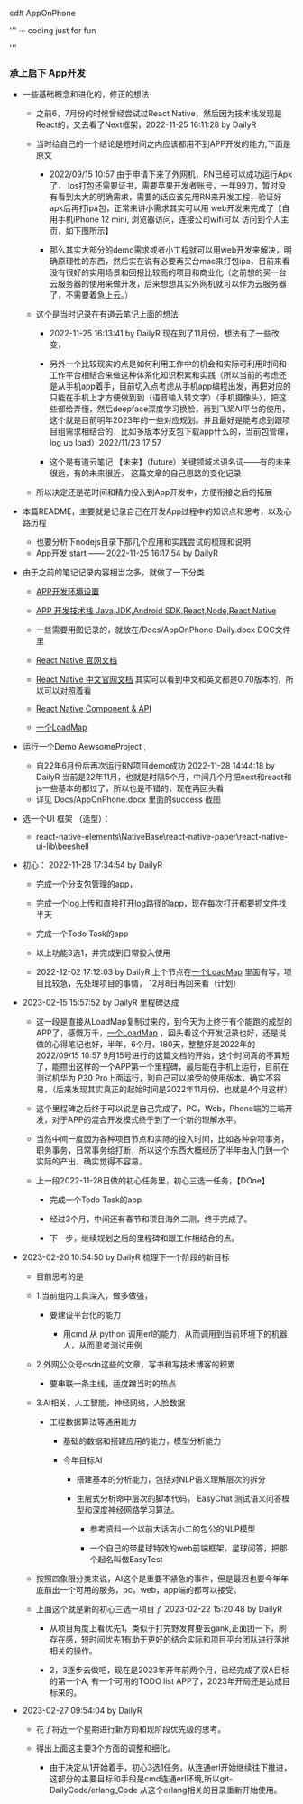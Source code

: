 cd# AppOnPhone

'''
··· coding just for fun

'''

### 承上启下 App开发

- 一些基础概念和进化的，修正的想法

	- 之前6，7月份的时候曾经尝试过React Native，然后因为技术栈发现是React的，又去看了Next框架，2022-11-25 16:11:28 by DailyR 
	- 当时给自己的一个结论是短时间之内应该都用不到APP开发的能力,下面是原文

		- 2022/09/15 10:57 由于申请下来了外网机，RN已经可以成功运行Apk了，  Ios打包还需要证书，需要苹果开发者账号，一年99刀，暂时没有看到太大的明确需求，需要的话应该先用RN来开发工程，验证好apk后再打ipa包，正常来讲小需求其实可以用 web开发来完成了【自用手机iPhone 12 mini, 浏览器访问，连接公司wifi可以 访问到个人主页，如下图所示】

		- 那么其实大部分的demo需求或者小工程就可以用web开发来解决，明确原理性的东西，然后实在说有必要再买台mac来打包ipa，目前来看没有很好的实用场景和回报比较高的项目和商业化（之前想的买一台云服务器的使用来做开发，后来想想其实外网机就可以作为云服务器了，不需要着急上云。）

	- 这个是当时记录在有道云笔记上面的想法

		- 2022-11-25 16:13:41 by DailyR 现在到了11月份，想法有了一些改变，

		- 另外一个比较现实的点是如何利用工作中的机会和实际可利用时间和工作平台相结合来做这种体系化知识积累和实践（所以当前的考虑还是从手机app着手，目前切入点考虑从手机app编程出发，再把对应的只能在手机上才方便做到到（语音输入转文字）（手机摄像头），把这些都给弄懂，然后deepface深度学习换脸，再到飞桨AI平台的使用，这个就是目前明年2023年的一些对应规划。并且最好是能考虑到跟项目组需求相结合的，比如多版本分支包下载app什么的，当前包管理，log up load）2022/11/23 17:57

		- 这个是有道云笔记 【未来】（future）关键领域术语名词——有的未来很远，有的未来很近， 这篇文章的自己思路的变化记录

	- 所以决定还是花时间和精力投入到App开发中，方便衔接之后的拓展

- 本篇README，主要就是记录自己在开发App过程中的知识点和思考，以及心路历程
	- 也要分析下nodejs目录下那几个应用和实践尝试的梳理和说明
	- App开发 start   —— 2022-11-25 16:17:54 by DailyR

- 由于之前的笔记记录内容相当之多，就做了一下分类

	- [APP开发环境设置](App_Dev_Environment.md) 

	- [APP 开发技术栈 Java,JDK,Android SDK,React,Node,React Native](APP_Dev_Java_JDK_React_thinking.md)

	- 一些需要用图记录的，就放在/Docs/AppOnPhone-Daily.docx DOC文件里


	- [React Native 官网文档](https://reactnative.dev/docs/environment-setup)
	- [React Native 中文官网文档](https://reactnative.cn/docs/getting-started) 其实可以看到中文和英文都是0.70版本的，所以可以对照着看
	- [React Native Component & API](https://reactnative.cn/docs/components-and-apis)

	- [一个LoadMap](RoadMap.md) 


- 运行一个Demo AewsomeProject ,  

	- 自22年6月份后再次运行RN项目demo成功  2022-11-28 14:44:18 by DailyR 当前是22年11月，也就是时隔5个月，中间几个月把next和react和js一些基本的都过了，所以也是不错的，现在再回头看
	- 详见 Docs/AppOnPhone.docx 里面的success 截图

- 选一个UI 框架 （选型）：

	- react-native-elements\NativeBase\react-native-paper\react-native-ui-lib\beeshell

- 初心： 2022-11-28 17:34:54 by DailyR

	- 完成一个分支包管理的app，
	- 完成一个log上传和直接打开log路径的app，现在每次打开都要抓文件找半天
	- 完成一个Todo Task的app

	- 以上功能3选1，并完成到日常投入使用

	- 2022-12-02 17:12:03 by DailyR  上个节点在[一个LoadMap](RoadMap.md) 里面有写，项目比较急，先处理项目的事情， 12月8日再回来看（计划）


- 2023-02-15 15:57:52 by DailyR 里程碑达成

	- 这一段是直接从LoadMap复制过来的，到今天为止终于有个能跑的成型的APP了，感慨万千，[一个LoadMap](RoadMap.md) ，回头看这个开发记录也好，还是说做的心得笔记也好，半年，6个月，180天，整整好是2022年的2022/09/15 10:57 9月15号进行的这篇文档的开始，这个时间真的不算短了，能攒出这样的一个APP第一个里程碑，最后能在手机上运行，目前在测试机华为 P30 Pro上面运行，到自己可以接受的使用版本，确实不容易，（后来发现其实真正的起始时间是2022年11月份，也就是4个月这样）

	- 这个里程碑之后终于可以说是自己完成了，PC，Web，Phone端的三端开发，对于APP的混合开发模式终于到了一个新的理解水平。

	- 当然中间一度因为各种项目节点和实际的投入时间，比如各种杂项事务，职务事务，日常事务给打断，所以这个东西大概经历了半年由入门到一个实际的产出，确实觉得不容易。

	- 上一段2022-11-28日做的初心任务里，初心三选一任务，【DOne】

		- 完成一个Todo Task的app

		- 经过3个月，中间还有春节和项目海外二测，终于完成了。

		- 下一步，继续规划之后的里程碑和跟工作相结合的点。

- 2023-02-20 10:54:50 by DailyR 梳理下一个阶段的新目标

	- 目前思考的是

	- 1.当前组内工具深入，做多做强，

		- 要建设平台化的能力

			- 用cmd 从 python 调用erl的能力，从而调用到当前环境下的机器人，从而思考测试用例

	- 2.外网公众号csdn这些的文章，写书和写技术博客的积累

		- 要串联一条主线，适度蹭当时的热点

	- 3.AI相关，人工智能，神经网络，人脸数据

		- 工程数据算法等通用能力

			- 基础的数据和搭建应用的能力，模型分析能力

			- 今年目标AI

				- 搭建基本的分析能力，包括对NLP语义理解层次的拆分

				- 生层式分析命中层次的脚本代码， EasyChat 测试语义问答模型和深度神经网路学习算法。

					- 参考资料一个以前大话店小二的包公的NLP模型

					- 一个自己的带星球特效的web前端框架，星球问答，把那个起名叫做EasyTest

	- 按照四象限分类来说，AI这个是重要不紧急的事件，但是最迟也要今年年底前出一个可用的服务，pc，web，app端的都可以接受。

	- 上面这个就是新的初心三选一项目了 2023-02-22 15:20:48 by DailyR

		- 从项目角度上看优先1，类似于打完野发育要去gank,正面团一下，刷存在感，短时间优先1有助于更好的结合实际和项目平台团队进行落地相关的操作。

		- 2，3逐步去做吧，现在是2023年开年前两个月，已经完成了双A目标的第一个A, 有一个可用的TODO list APP了，2023年开局还是达成目标来的。

- 2023-02-27 09:54:04 by DailyR

	- 花了将近一个星期进行新方向和现阶段优先级的思考。

	- 得出上面这主要3个方面的调整和细化。

		- 由于决定从1开始着手，初心3选1任务，从连通erl开始继续往下推进，这部分的主要目标和手段是cmd连通erl环境,所以git-DailyCode/erlang_Code 从这个erlang相关的目录重新开始使用。

